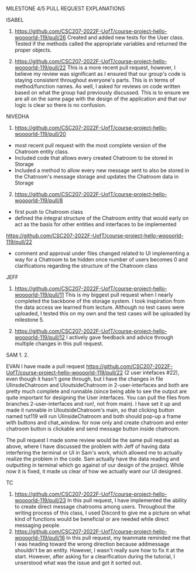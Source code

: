 MILESTONE 4/5 PULL REQUEST EXPLANATIONS 

ISABEL
1. https://github.com/CSC207-2022F-UofT/course-project-hello-woooorld-119/pull/26
Created and added new tests for the User class. Tested if the methods called the appropriate variables and returned the proper objects.

2. https://github.com/CSC207-2022F-UofT/course-project-hello-woooorld-119/pull/22
This is a more recent pull request, however, I believe my review was significant as I ensured that our group's code is staying consistent throughout 
everyone's parts. This is in terms of method/function names. As well, I asked for reviews on code written based on what the group had previously 
discussed. This is to ensure we are all on the same page with the design of the application and that our logic is clear so there is no confusion. 

NIVEDHA

1. https://github.com/CSC207-2022F-UofT/course-project-hello-woooorld-119/pull/20
- most recent pull request with the most complete version of the Chatroom entity class. 
- Included code that allows every created Chatroom to be stored in Storage 
- Included a method to allow every new message sent to also be stored in the Chatroom's message storage and updates the Chatroom data in Storage

2. https://github.com/CSC207-2022F-UofT/course-project-hello-woooorld-119/pull/8
- first push to Chatroom class
- defined the integral structure of the Chatroom entity that would early on act as the basis for other entities and interfaces to be implemented

https://github.com/CSC207-2022F-UofT/course-project-hello-woooorld-119/pull/22
- comment and approval under files changed related to UI implementing a way for a Chatroom to be hidden once number of users becomes 0 and clarifications 
regarding the structure of the Chatroom class

JEFF
1. https://github.com/CSC207-2022F-UofT/course-project-hello-woooorld-119/pull/11
This is my biggest pull request when I nearly completed the backbone of the storage system. I took inspiration from the data access we learned from lecture. Although no test cases were uploaded, I tested this on my own and the test cases will be uploaded by milestone 5.

2. https://github.com/CSC207-2022F-UofT/course-project-hello-woooorld-119/pull/12
I actively gave feedback and advice through multiple changes in this pull request.

SAM
1. 
2.

EVAN
I have made a pull request https://github.com/CSC207-2022F-UofT/course-project-hello-woooorld-119/pull/22
(2 user intefaces #22), even though it hasn't gone through, but I have the changes in file UIinsdeChatroom
and UIoutsideChatroom in 2-user-interfaces and both are pretty much complete and runnable.(since being able to see the output
are quite important for designing the User interfaces. You can pull the files from branches 2-user-interfaces and run!, not from main).
I have set it up and made it runnable in UIoutsideChatroom's main, so that clicking button named tut119 will run UIinsideChatroom
and both should pop-up a frame with buttons and chat_window. for now only and create chatroom and enter chatroom button is clickable
and send message button inside chatroom.

The pull request I made some review would be the same pull request as above, where I have discussed the problem with Jeff
of having data interfering the terminal or UI in Sam's work, which allowed me to actually realize the problem in the code.
Sam actually have the data reading and outputting in terminal which go against of our design of the project. While now it is fixed,
it made us clear of how we actually want our UI designed.

TC
1. https://github.com/CSC207-2022F-UofT/course-project-hello-woooorld-119/pull/23
In this pull request, I have implemented the ability to create direct message chatrooms among users. Throughout the writing process of this class, I used Discord to give me a picture on what kind of functions would be beneficial or are needed while direct messaging people. 
2. https://github.com/CSC207-2022F-UofT/course-project-hello-woooorld-119/pull/16
In this pull request, my teammate reminded me that I was heading toward the wrong direction because addmessage shouldn't be an entity. However, I wasn't really sure how to fix it at the start. However, after asking for a clearification during the tutorial, I unserstood what was the issue and got it sorted out. 

